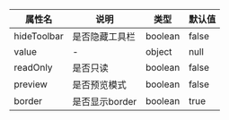 |属性名| 说明         | 类型      | 默认值   |
|  ---  |------------|---------|-------|
|  hideToolbar  | 是否隐藏工具栏    | boolean | false |
|  value  | -          | object  | null  |
|  readOnly  | 是否只读       | boolean | false |
|  preview  | 是否预览模式     | boolean | false |
|  border  | 是否显示border | boolean | true  |

